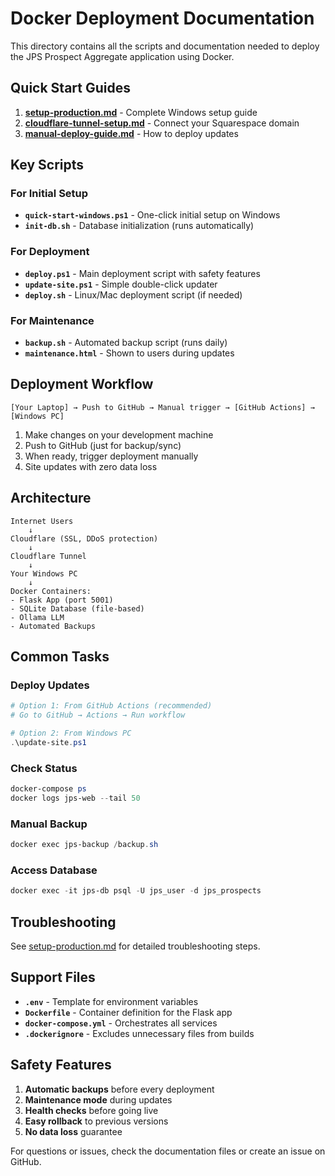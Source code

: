 # Docker Deployment Documentation

This directory contains all the scripts and documentation needed to deploy the JPS Prospect Aggregate application using Docker.

## Quick Start Guides

1. **[setup-production.md](setup-production.md)** - Complete Windows setup guide
2. **[cloudflare-tunnel-setup.md](cloudflare-tunnel-setup.md)** - Connect your Squarespace domain
3. **[manual-deploy-guide.md](manual-deploy-guide.md)** - How to deploy updates

## Key Scripts

### For Initial Setup
- **`quick-start-windows.ps1`** - One-click initial setup on Windows
- **`init-db.sh`** - Database initialization (runs automatically)

### For Deployment
- **`deploy.ps1`** - Main deployment script with safety features
- **`update-site.ps1`** - Simple double-click updater
- **`deploy.sh`** - Linux/Mac deployment script (if needed)

### For Maintenance
- **`backup.sh`** - Automated backup script (runs daily)
- **`maintenance.html`** - Shown to users during updates

## Deployment Workflow

```
[Your Laptop] → Push to GitHub → Manual trigger → [GitHub Actions] → [Windows PC]
```

1. Make changes on your development machine
2. Push to GitHub (just for backup/sync)
3. When ready, trigger deployment manually
4. Site updates with zero data loss

## Architecture

```
Internet Users
    ↓
Cloudflare (SSL, DDoS protection)
    ↓
Cloudflare Tunnel
    ↓
Your Windows PC
    ↓
Docker Containers:
- Flask App (port 5001)
- SQLite Database (file-based)
- Ollama LLM
- Automated Backups
```

## Common Tasks

### Deploy Updates
```powershell
# Option 1: From GitHub Actions (recommended)
# Go to GitHub → Actions → Run workflow

# Option 2: From Windows PC
.\update-site.ps1
```

### Check Status
```powershell
docker-compose ps
docker logs jps-web --tail 50
```

### Manual Backup
```powershell
docker exec jps-backup /backup.sh
```

### Access Database
```powershell
docker exec -it jps-db psql -U jps_user -d jps_prospects
```

## Troubleshooting

See [setup-production.md](setup-production.md#troubleshooting) for detailed troubleshooting steps.

## Support Files

- **`.env`** - Template for environment variables
- **`Dockerfile`** - Container definition for the Flask app
- **`docker-compose.yml`** - Orchestrates all services
- **`.dockerignore`** - Excludes unnecessary files from builds

## Safety Features

1. **Automatic backups** before every deployment
2. **Maintenance mode** during updates
3. **Health checks** before going live
4. **Easy rollback** to previous versions
5. **No data loss** guarantee

For questions or issues, check the documentation files or create an issue on GitHub.